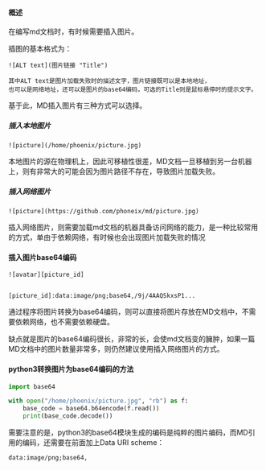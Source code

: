 #### 概述

在编写md文档时，有时候需要插入图片。

插图的基本格式为：

```shell
![ALT text](图片链接 "Title")

其中ALT text是图片加载失败时的描述文字，图片链接既可以是本地地址，
也可以是网络地址，还可以是图片的base64编码，可选的Title则是鼠标悬停时的提示文字。
```

基于此，MD插入图片有三种方式可以选择。

##### 插入本地图片

```shell
![picture](/home/phoenix/picture.jpg)
```

本地图片的源在物理机上，因此可移植性很差，MD文档一旦移植到另一台机器上，则有非常大的可能会因为图片路径不存在，导致图片加载失败。

##### 插入网络图片

```shell
![picture](https://github.com/phoneix/md/picture.jpg)
```

插入网络图片，则需要加载md文档的机器具备访问网络的能力，是一种比较常用的方式，单由于依赖网络，有时候也会出现图片加载失败的情况


#### 插入图片base64编码

```shell
![avatar][picture_id]


[picture_id]:data:image/png;base64,/9j/4AAQSkxsP1...
```

通过程序将图片转换为base64编码，则可以直接将图片存放在MD文档中，不需要依赖网络，也不需要依赖硬盘。

缺点就是图片的base64编码很长，非常的长，会使md文档变的臃肿，如果一篇MD文档中的图片数量非常多，则仍然建议使用插入网络图片的方式。

#### python3转换图片为base64编码的方法

```python
import base64

with open("/home/phoenix/picture.jpg", "rb") as f:
    base_code = base64.b64encode(f.read())
    print(base_code.decode())
```

需要注意的是，python3的base64模块生成的编码是纯粹的图片编码，而MD引用的编码，还需要在前面加上Data URI scheme：

```shell
data:image/png;base64,
```



